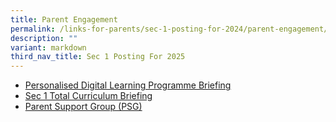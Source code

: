 ```yaml
---
title: Parent Engagement
permalink: /links-for-parents/sec-1-posting-for-2024/parent-engagement/
description: ""
variant: markdown
third_nav_title: Sec 1 Posting For 2025
---
```

* [Personalised Digital Learning Programme Briefing](/links-for-parents/sec-1-posting-for-2024/parents-engagement/pdlp-briefing/)
* [Sec 1 Total Curriculum Briefing](/links-for-parents/sec-1-posting-for-2024/parent-engagement/sec-1-total-curriculum-briefing/)
* [Parent Support Group (PSG)](/links-for-parents/sec-1-posting-for-2024/parent-engagement/parent-support-group-psg/)